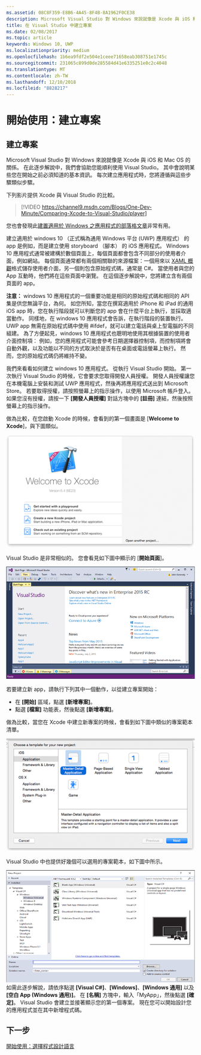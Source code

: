 ```yaml
---
ms.assetid: 08C8F359-E8B6-4A45-8F4B-8A1962F0CE38
description: Microsoft Visual Studio 對 Windows 來說就像是 Xcode 與 iOS 和 Mac OS 的關係。 在此逐步解說中，我們會協助您能順利使用 Visual Studio。
title: 在 Visual Studio 中建立專案
ms.date: 02/08/2017
ms.topic: article
keywords: Windows 10, UWP
ms.localizationpriority: medium
ms.openlocfilehash: 1b6ea9fdf2e504e1ceee71658eab308751e1745c
ms.sourcegitcommit: 231065c899d0de285584d41e6335251e0c2c4048
ms.translationtype: MT
ms.contentlocale: zh-TW
ms.lasthandoff: 12/10/2018
ms.locfileid: "8828217"
---
```

# <a name="getting-started-creating-a-project"></a>開始使用：建立專案

## <a name="creating-a-project"></a>建立專案

Microsoft Visual Studio 對 Windows 來說就像是 Xcode 與 iOS 和 Mac OS 的關係。 在此逐步解說中，我們會協助您能順利使用 Visual Studio。 其中會說明某些您在開始之前必須知道的基本資訊。 每次建立應用程式時，您將遵循與這些步驟類似步驟。

下列影片提供 Xcode 與 Visual Studio 的比較。

> [!VIDEO https://channel9.msdn.com/Blogs/One-Dev-Minute/Comparing-Xcode-to-Visual-Studio/player]

您也會發現此[建置適用於 Windows 之應用程式的部落格文章](https://blogs.windows.com/buildingapps/2016/01/27/visual-studio-walkthrough-for-ios-developers/)非常有用。

建立適用於 windows 10 （正式稱為通用 Windows 平台 (UWP) 應用程式） 的 app 是例如，而是建立使用 storyboard （腳本） 的 iOS 應用程式。 Windows 10 應用程式通常被建構於數個頁面上，每個頁面都會包含不同部分的使用者介面，例如網站。 每個頁面通常都有兩個相關聯的來源檔案：一個用來以 [XAML 概觀](https://msdn.microsoft.com/library/windows/apps/mt185595)格式儲存使用者介面，另一個則包含原始程式碼，通常是 C#。 當使用者與您的 App 互動時，他們將在這些頁面中瀏覽。 在這個逐步解說中，您將建立含有兩個頁面的 app。

**注意：** windows 10 應用程式的一個重要功能是相同的原始程式碼和相同的 API 集是供您無論平台，為何。 如您所知，當您在撰寫適用於 iPhone 和 iPad 的通用 iOS app 時，您在執行階段就可以判斷您的 app 會在什麼平台上執行，並採取適當動作。 同樣地，在 windows 10 應用程式會告訴，在執行階段的裝置執行。 UWP app 無需在原始程式碼中使用 \#ifdef，就可以建立電話與桌上型電腦的不同組建。 為了方便起見，windows 10 應用程式也聰明地使用其根據裝置的使用者介面控制項： 例如，您的應用程式可能會參考日期選擇器控制項，而控制項將會自動外觀，以及功能以不同的方式取決於是否有在桌面或電話螢幕上執行。 然而，您的原始程式碼仍將維持不變。

我們來看看如何建立 windows 10 應用程式。 從執行 Visual Studio 開始。 第一次執行 Visual Studio 的時候，它會要求您取得開發人員授權。 開發人員授權讓您在本機電腦上安裝和測試 UWP 應用程式，然後再將應用程式送出到 Microsoft Store。 若要取得授權，請按照螢幕上的指示操作，以使用 Microsoft 帳戶登入。 如果您沒有授權，請按一下 **\[開發人員授權\]** 對話方塊中的 **\[註冊\]** 連結，然後按照螢幕上的指示操作。

做為比較，在您啟動 Xcode 的時候，會看到的第一個畫面是 [**Welcome to Xcode**]，與下圖類似。

![Xcode 歡迎畫面](images/ios-to-uwp/ios-to-uwp-xcode-welcome.png)

Visual Studio 是非常相似的。 您會看見如下圖中顯示的 [**開始頁面**]。

![Visual Studio 開始畫面](images/ios-to-uwp/ios-to-uwp-vs-welcome.png)

若要建立新 app，請執行下列其中一個動作，以從建立專案開始：

-   在 **\[開始\]** 區域，點選 **\[新增專案\]**。
-   點選 **\[檔案\]** 功能表，然後點選 **\[新增專案\]**。

做為比較，當您在 Xcode 中建立新專案的時候，會看到如下圖中類似的專案範本清單。

![Xcode 新增專案對話方塊](images/ios-to-uwp/ios-to-uwp-xcode-choose-template.png)

Visual Studio 中也提供好幾個可以選用的專案範本，如下圖中所示。

![Visual Studio [新增專案] 對話方塊](images/ios-to-uwp/ios-to-uwp-vs-choose-template.png)如需此逐步解說，請依序點選 **\[Visual C#\]**、**\[Windows\]**、**\[Windows 通用\]** 以及 **\[空白 App (Windows 通用)\]**。 在 **\[名稱\]** 方塊中，輸入「MyApp」，然後點選 **\[確定\]**。 Visual Studio 會建立並接著顯示您的第一個專案。 現在您可以開始設計您的應用程式並在其中新增程式碼。

## <a name="next-step"></a>下一步

[開始使用：選擇程式設計語言](getting-started-choosing-a-programming-language.md)
